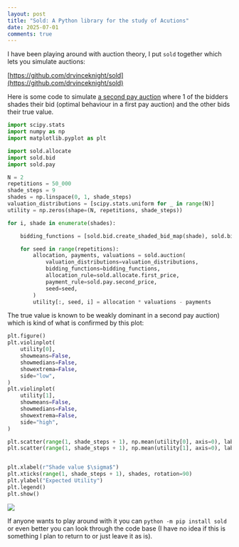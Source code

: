 ```yaml
---
layout: post
title: "Sold: A Python library for the study of Acutions"
date: 2025-07-01
comments: true
---
```


I have been playing around with auction theory, I put `sold` together which lets you simulate auctions:

[https://github.com/drvinceknight/sold](https://github.com/drvinceknight/sold)

Here is some code to simulate [a second pay auction](https://en.wikipedia.org/wiki/Vickrey_auction) where
1 of the bidders shades their bid (optimal behaviour in a first pay auction) and the other bids their true value.

```python
import scipy.stats
import numpy as np
import matplotlib.pyplot as plt

import sold.allocate
import sold.bid
import sold.pay

N = 2
repetitions = 50_000
shade_steps = 9
shades = np.linspace(0, 1, shade_steps)
valuation_distributions = [scipy.stats.uniform for _ in range(N)]
utility = np.zeros(shape=(N, repetitions, shade_steps))

for i, shade in enumerate(shades):

    bidding_functions = [sold.bid.create_shaded_bid_map(shade), sold.bid.true_value]

    for seed in range(repetitions):
        allocation, payments, valuations = sold.auction(
            valuation_distributions=valuation_distributions,
            bidding_functions=bidding_functions,
            allocation_rule=sold.allocate.first_price,
            payment_rule=sold.pay.second_price,
            seed=seed,
        )
        utility[:, seed, i] = allocation * valuations - payments

```

The true value is known to be weakly dominant in a second pay auction) which is kind of what is confirmed by this plot:

```python
plt.figure()
plt.violinplot(
    utility[0],
    showmeans=False,
    showmedians=False,
    showextrema=False,
    side="low",
)
plt.violinplot(
    utility[1],
    showmeans=False,
    showmedians=False,
    showextrema=False,
    side="high",
)

plt.scatter(range(1, shade_steps + 1), np.mean(utility[0], axis=0), label=r"Mean utility: bid$=\sigma v$")
plt.scatter(range(1, shade_steps + 1), np.mean(utility[1], axis=0), label=r"Mean utility: bid$=v$")


plt.xlabel(r"Shade value $\sigma$")
plt.xticks(range(1, shade_steps + 1), shades, rotation=90)
plt.ylabel("Expected Utility")
plt.legend()
plt.show()
```

![]({{site.baseurl}}/assets/static/2025-07-01-sold/main.png)

If anyone wants to play around with it you can `python -m pip install sold` or even better you can look through the code base
(I have no idea if this is something I plan to return to or just leave it as is).
